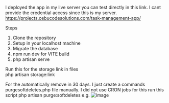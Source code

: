 I deployed the app in my live server
you can test directly in this link. I cant provide the credential access since this is my server.
https://projects.cebucodesolutions.com/task-management-app/


Steps
1. Clone the repository
2. Setup in your localhost machine
3. Migrate the database
4. npm run dev for VITE build
5. php artisan serve

Run this for the storage link in files
<br>
php artisan storage:link 

For the automatically remove in 30 days. I just create a commands purgesoftdeletes.php file manually. I did not use CRON jobs for this
run this script 
php artisan purge:softdeletes
e.g.
![image](https://github.com/mackymiro/task-management-app/assets/16445177/71c979b0-338b-42bc-b81a-75a8fb990ed5)


